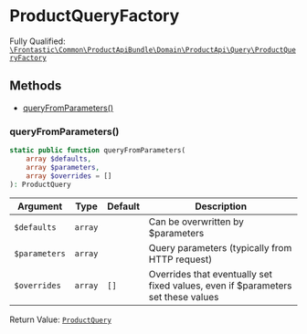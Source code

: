#  ProductQueryFactory

Fully Qualified: [`\Frontastic\Common\ProductApiBundle\Domain\ProductApi\Query\ProductQueryFactory`](../../../../../../src/php/ProductApiBundle/Domain/ProductApi/Query/ProductQueryFactory.php)




## Methods

* [queryFromParameters()](#queryfromparameters)


### queryFromParameters()


```php
static public function queryFromParameters(
    array $defaults,
    array $parameters,
    array $overrides = []
): ProductQuery
```






Argument|Type|Default|Description
--------|----|-------|-----------
`$defaults`|`array`||Can be overwritten by $parameters
`$parameters`|`array`||Query parameters (typically from HTTP request)
`$overrides`|`array`|`[]`|Overrides that eventually set fixed values, even if $parameters set these values

Return Value: [`ProductQuery`](ProductQuery.md)

